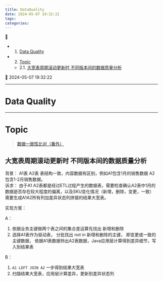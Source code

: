```yaml
---
title: DataQuality
date: 2024-05-07 19:32:22
tags: 
categories: 
---
```



💠

- 1. [Data Quality](#data-quality)
- 2. [Topic](#topic)
    - 2.1. [大宽表周期滚动更新时 不同版本间的数据质量分析](#大宽表周期滚动更新时-不同版本间的数据质量分析)

💠 2024-05-07 19:32:22
****************************************
# Data Quality


************************

# Topic

> [数据一致性比对（番外）](https://developer.aliyun.com/article/1204687)  

## 大宽表周期滚动更新时 不同版本间的数据质量分析
背景： A1表 A2表 表结构一致，内容数据有区别，例如A1包含1月的销售数据 A2包含1-2月销售数据。  
诉求： 由于A1 A2表都是经过ETL过程产生的数据表，需要检查确认A2表中1月的数据是否存在较大程度的偏离，以及SKU变化情况（新增，删除，变更，一致）需要生成A1A2所有列加差异状态列拼接的结果大宽表。  

实现方案：

A： 
1. 依据业务主键做两个表之间的集合差运算先找出 新增和删除
1. 选择A1表作为驱动表， 分批找出 not in 新增和删除的主键， 即变更或一致的主键数据， 依据A1表数据拎出A2表数据，Java应用层计算得到差异细节，写入到结果表

B：
1. `A1 LEFT JOIN A2` 一步得到结果大宽表
1. 扫描结果大宽表，应用层计算差异，更新到差异状态列
